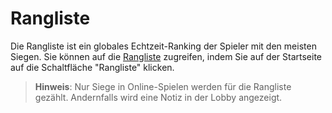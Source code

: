 # Rangliste

Die Rangliste ist ein globales Echtzeit-Ranking der Spieler mit den meisten Siegen. Sie können auf die [Rangliste](https://zwoo.igd20.de/leaderboard) zugreifen, indem Sie auf der Startseite auf die Schaltfläche "Rangliste" klicken.

> **Hinweis**: Nur Siege in Online-Spielen werden für die Rangliste gezählt. Andernfalls wird eine Notiz in der Lobby angezeigt.
